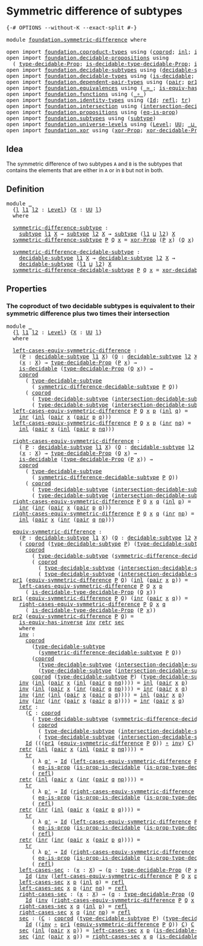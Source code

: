 # Symmetric difference of subtypes

<pre class="Agda"><a id="45" class="Symbol">{-#</a> <a id="49" class="Keyword">OPTIONS</a> <a id="57" class="Pragma">--without-K</a> <a id="69" class="Pragma">--exact-split</a> <a id="83" class="Symbol">#-}</a>

<a id="88" class="Keyword">module</a> <a id="95" href="foundation.symmetric-difference.html" class="Module">foundation.symmetric-difference</a> <a id="127" class="Keyword">where</a>

<a id="134" class="Keyword">open</a> <a id="139" class="Keyword">import</a> <a id="146" href="foundation.coproduct-types.html" class="Module">foundation.coproduct-types</a> <a id="173" class="Keyword">using</a> <a id="179" class="Symbol">(</a><a id="180" href="foundation.coproduct-types.html#1168" class="Datatype">coprod</a><a id="186" class="Symbol">;</a> <a id="188" href="foundation.coproduct-types.html#1239" class="InductiveConstructor">inl</a><a id="191" class="Symbol">;</a> <a id="193" href="foundation.coproduct-types.html#1262" class="InductiveConstructor">inr</a><a id="196" class="Symbol">)</a>
<a id="198" class="Keyword">open</a> <a id="203" class="Keyword">import</a> <a id="210" href="foundation.decidable-propositions.html" class="Module">foundation.decidable-propositions</a> <a id="244" class="Keyword">using</a>
  <a id="252" class="Symbol">(</a> <a id="254" href="foundation.decidable-propositions.html#2276" class="Function">type-decidable-Prop</a><a id="273" class="Symbol">;</a> <a id="275" href="foundation.decidable-propositions.html#2506" class="Function">is-decidable-type-decidable-Prop</a><a id="307" class="Symbol">;</a> <a id="309" href="foundation.decidable-propositions.html#2373" class="Function">is-prop-type-decidable-Prop</a><a id="336" class="Symbol">)</a>
<a id="338" class="Keyword">open</a> <a id="343" class="Keyword">import</a> <a id="350" href="foundation.decidable-subtypes.html" class="Module">foundation.decidable-subtypes</a> <a id="380" class="Keyword">using</a> <a id="386" class="Symbol">(</a><a id="387" href="foundation.decidable-subtypes.html#1705" class="Function">decidable-subtype</a><a id="404" class="Symbol">;</a> <a id="406" href="foundation.decidable-subtypes.html#2693" class="Function">type-decidable-subtype</a><a id="428" class="Symbol">)</a>
<a id="430" class="Keyword">open</a> <a id="435" class="Keyword">import</a> <a id="442" href="foundation.decidable-types.html" class="Module">foundation.decidable-types</a> <a id="469" class="Keyword">using</a> <a id="475" class="Symbol">(</a><a id="476" href="foundation.decidable-types.html#1905" class="Function">is-decidable</a><a id="488" class="Symbol">;</a> <a id="490" href="foundation.decidable-types.html#7651" class="Function">is-prop-is-decidable</a><a id="510" class="Symbol">)</a>
<a id="512" class="Keyword">open</a> <a id="517" class="Keyword">import</a> <a id="524" href="foundation.dependent-pair-types.html" class="Module">foundation.dependent-pair-types</a> <a id="556" class="Keyword">using</a> <a id="562" class="Symbol">(</a><a id="563" href="foundation-core.dependent-pair-types.html#575" class="InductiveConstructor">pair</a><a id="567" class="Symbol">;</a> <a id="569" href="foundation-core.dependent-pair-types.html#592" class="Field">pr1</a><a id="572" class="Symbol">;</a> <a id="574" href="foundation-core.dependent-pair-types.html#604" class="Field">pr2</a><a id="577" class="Symbol">)</a>
<a id="579" class="Keyword">open</a> <a id="584" class="Keyword">import</a> <a id="591" href="foundation.equivalences.html" class="Module">foundation.equivalences</a> <a id="615" class="Keyword">using</a> <a id="621" class="Symbol">(</a><a id="622" href="foundation-core.equivalences.html#1607" class="Function Operator">_≃_</a><a id="625" class="Symbol">;</a> <a id="627" href="foundation-core.equivalences.html#2999" class="Function">is-equiv-has-inverse</a><a id="647" class="Symbol">)</a>
<a id="649" class="Keyword">open</a> <a id="654" class="Keyword">import</a> <a id="661" href="foundation.functions.html" class="Module">foundation.functions</a> <a id="682" class="Keyword">using</a> <a id="688" class="Symbol">(</a><a id="689" href="foundation-core.functions.html#407" class="Function Operator">_∘_</a><a id="692" class="Symbol">)</a>
<a id="694" class="Keyword">open</a> <a id="699" class="Keyword">import</a> <a id="706" href="foundation.identity-types.html" class="Module">foundation.identity-types</a> <a id="732" class="Keyword">using</a> <a id="738" class="Symbol">(</a><a id="739" href="foundation-core.identity-types.html#1754" class="Datatype">Id</a><a id="741" class="Symbol">;</a> <a id="743" href="foundation-core.identity-types.html#1807" class="InductiveConstructor">refl</a><a id="747" class="Symbol">;</a> <a id="749" href="foundation-core.identity-types.html#5747" class="Function">tr</a><a id="751" class="Symbol">)</a>
<a id="753" class="Keyword">open</a> <a id="758" class="Keyword">import</a> <a id="765" href="foundation.intersection.html" class="Module">foundation.intersection</a> <a id="789" class="Keyword">using</a> <a id="795" class="Symbol">(</a><a id="796" href="foundation.intersection.html#703" class="Function">intersection-decidable-subtype</a><a id="826" class="Symbol">)</a>
<a id="828" class="Keyword">open</a> <a id="833" class="Keyword">import</a> <a id="840" href="foundation.propositions.html" class="Module">foundation.propositions</a> <a id="864" class="Keyword">using</a> <a id="870" class="Symbol">(</a><a id="871" href="foundation-core.propositions.html#2707" class="Function">eq-is-prop</a><a id="881" class="Symbol">)</a>
<a id="883" class="Keyword">open</a> <a id="888" class="Keyword">import</a> <a id="895" href="foundation.subtypes.html" class="Module">foundation.subtypes</a> <a id="915" class="Keyword">using</a> <a id="921" class="Symbol">(</a><a id="922" href="foundation-core.subtypes.html#2197" class="Function">subtype</a><a id="929" class="Symbol">)</a>
<a id="931" class="Keyword">open</a> <a id="936" class="Keyword">import</a> <a id="943" href="foundation.universe-levels.html" class="Module">foundation.universe-levels</a> <a id="970" class="Keyword">using</a> <a id="976" class="Symbol">(</a><a id="977" href="Agda.Primitive.html#597" class="Postulate">Level</a><a id="982" class="Symbol">;</a> <a id="984" href="foundation-core.universe-levels.html#222" class="Primitive">UU</a><a id="986" class="Symbol">;</a> <a id="988" href="Agda.Primitive.html#810" class="Primitive Operator">_⊔_</a><a id="991" class="Symbol">)</a>
<a id="993" class="Keyword">open</a> <a id="998" class="Keyword">import</a> <a id="1005" href="foundation.xor.html" class="Module">foundation.xor</a> <a id="1020" class="Keyword">using</a> <a id="1026" class="Symbol">(</a><a id="1027" href="foundation.xor.html#3346" class="Function">xor-Prop</a><a id="1035" class="Symbol">;</a> <a id="1037" href="foundation.xor.html#12425" class="Function">xor-decidable-Prop</a><a id="1055" class="Symbol">)</a>
</pre>
## Idea

The symmetric difference of two subtypes `A` and `B` is the subtypes that contains the elements that are either in `A` or in `B` but not in both.

## Definition

<pre class="Agda"><a id="1241" class="Keyword">module</a> <a id="1248" href="foundation.symmetric-difference.html#1248" class="Module">_</a>
  <a id="1252" class="Symbol">{</a><a id="1253" href="foundation.symmetric-difference.html#1253" class="Bound">l</a> <a id="1255" href="foundation.symmetric-difference.html#1255" class="Bound">l1</a> <a id="1258" href="foundation.symmetric-difference.html#1258" class="Bound">l2</a> <a id="1261" class="Symbol">:</a> <a id="1263" href="Agda.Primitive.html#597" class="Postulate">Level</a><a id="1268" class="Symbol">}</a> <a id="1270" class="Symbol">{</a><a id="1271" href="foundation.symmetric-difference.html#1271" class="Bound">X</a> <a id="1273" class="Symbol">:</a> <a id="1275" href="foundation-core.universe-levels.html#222" class="Primitive">UU</a> <a id="1278" href="foundation.symmetric-difference.html#1253" class="Bound">l</a><a id="1279" class="Symbol">}</a>
  <a id="1283" class="Keyword">where</a>

  <a id="1292" href="foundation.symmetric-difference.html#1292" class="Function">symmetric-difference-subtype</a> <a id="1321" class="Symbol">:</a>
    <a id="1327" href="foundation-core.subtypes.html#2197" class="Function">subtype</a> <a id="1335" href="foundation.symmetric-difference.html#1255" class="Bound">l1</a> <a id="1338" href="foundation.symmetric-difference.html#1271" class="Bound">X</a> <a id="1340" class="Symbol">→</a> <a id="1342" href="foundation-core.subtypes.html#2197" class="Function">subtype</a> <a id="1350" href="foundation.symmetric-difference.html#1258" class="Bound">l2</a> <a id="1353" href="foundation.symmetric-difference.html#1271" class="Bound">X</a> <a id="1355" class="Symbol">→</a> <a id="1357" href="foundation-core.subtypes.html#2197" class="Function">subtype</a> <a id="1365" class="Symbol">(</a><a id="1366" href="foundation.symmetric-difference.html#1255" class="Bound">l1</a> <a id="1369" href="Agda.Primitive.html#810" class="Primitive Operator">⊔</a> <a id="1371" href="foundation.symmetric-difference.html#1258" class="Bound">l2</a><a id="1373" class="Symbol">)</a> <a id="1375" href="foundation.symmetric-difference.html#1271" class="Bound">X</a>
  <a id="1379" href="foundation.symmetric-difference.html#1292" class="Function">symmetric-difference-subtype</a> <a id="1408" href="foundation.symmetric-difference.html#1408" class="Bound">P</a> <a id="1410" href="foundation.symmetric-difference.html#1410" class="Bound">Q</a> <a id="1412" href="foundation.symmetric-difference.html#1412" class="Bound">x</a> <a id="1414" class="Symbol">=</a> <a id="1416" href="foundation.xor.html#3346" class="Function">xor-Prop</a> <a id="1425" class="Symbol">(</a><a id="1426" href="foundation.symmetric-difference.html#1408" class="Bound">P</a> <a id="1428" href="foundation.symmetric-difference.html#1412" class="Bound">x</a><a id="1429" class="Symbol">)</a> <a id="1431" class="Symbol">(</a><a id="1432" href="foundation.symmetric-difference.html#1410" class="Bound">Q</a> <a id="1434" href="foundation.symmetric-difference.html#1412" class="Bound">x</a><a id="1435" class="Symbol">)</a>

  <a id="1440" href="foundation.symmetric-difference.html#1440" class="Function">symmetric-difference-decidable-subtype</a> <a id="1479" class="Symbol">:</a>
    <a id="1485" href="foundation.decidable-subtypes.html#1705" class="Function">decidable-subtype</a> <a id="1503" href="foundation.symmetric-difference.html#1255" class="Bound">l1</a> <a id="1506" href="foundation.symmetric-difference.html#1271" class="Bound">X</a> <a id="1508" class="Symbol">→</a> <a id="1510" href="foundation.decidable-subtypes.html#1705" class="Function">decidable-subtype</a> <a id="1528" href="foundation.symmetric-difference.html#1258" class="Bound">l2</a> <a id="1531" href="foundation.symmetric-difference.html#1271" class="Bound">X</a> <a id="1533" class="Symbol">→</a>
    <a id="1539" href="foundation.decidable-subtypes.html#1705" class="Function">decidable-subtype</a> <a id="1557" class="Symbol">(</a><a id="1558" href="foundation.symmetric-difference.html#1255" class="Bound">l1</a> <a id="1561" href="Agda.Primitive.html#810" class="Primitive Operator">⊔</a> <a id="1563" href="foundation.symmetric-difference.html#1258" class="Bound">l2</a><a id="1565" class="Symbol">)</a> <a id="1567" href="foundation.symmetric-difference.html#1271" class="Bound">X</a>
  <a id="1571" href="foundation.symmetric-difference.html#1440" class="Function">symmetric-difference-decidable-subtype</a> <a id="1610" href="foundation.symmetric-difference.html#1610" class="Bound">P</a> <a id="1612" href="foundation.symmetric-difference.html#1612" class="Bound">Q</a> <a id="1614" href="foundation.symmetric-difference.html#1614" class="Bound">x</a> <a id="1616" class="Symbol">=</a> <a id="1618" href="foundation.xor.html#12425" class="Function">xor-decidable-Prop</a> <a id="1637" class="Symbol">(</a><a id="1638" href="foundation.symmetric-difference.html#1610" class="Bound">P</a> <a id="1640" href="foundation.symmetric-difference.html#1614" class="Bound">x</a><a id="1641" class="Symbol">)</a> <a id="1643" class="Symbol">(</a><a id="1644" href="foundation.symmetric-difference.html#1612" class="Bound">Q</a> <a id="1646" href="foundation.symmetric-difference.html#1614" class="Bound">x</a><a id="1647" class="Symbol">)</a>
</pre>
## Properties

### The coproduct of two decidable subtypes is equivalent to their symmetric difference plus two times their intersection

<pre class="Agda"><a id="1796" class="Keyword">module</a> <a id="1803" href="foundation.symmetric-difference.html#1803" class="Module">_</a>
  <a id="1807" class="Symbol">{</a><a id="1808" href="foundation.symmetric-difference.html#1808" class="Bound">l</a> <a id="1810" href="foundation.symmetric-difference.html#1810" class="Bound">l1</a> <a id="1813" href="foundation.symmetric-difference.html#1813" class="Bound">l2</a> <a id="1816" class="Symbol">:</a> <a id="1818" href="Agda.Primitive.html#597" class="Postulate">Level</a><a id="1823" class="Symbol">}</a> <a id="1825" class="Symbol">{</a><a id="1826" href="foundation.symmetric-difference.html#1826" class="Bound">X</a> <a id="1828" class="Symbol">:</a> <a id="1830" href="foundation-core.universe-levels.html#222" class="Primitive">UU</a> <a id="1833" href="foundation.symmetric-difference.html#1808" class="Bound">l</a><a id="1834" class="Symbol">}</a>
  <a id="1838" class="Keyword">where</a>

  <a id="1847" href="foundation.symmetric-difference.html#1847" class="Function">left-cases-equiv-symmetric-difference</a> <a id="1885" class="Symbol">:</a>
    <a id="1891" class="Symbol">(</a><a id="1892" href="foundation.symmetric-difference.html#1892" class="Bound">P</a> <a id="1894" class="Symbol">:</a> <a id="1896" href="foundation.decidable-subtypes.html#1705" class="Function">decidable-subtype</a> <a id="1914" href="foundation.symmetric-difference.html#1810" class="Bound">l1</a> <a id="1917" href="foundation.symmetric-difference.html#1826" class="Bound">X</a><a id="1918" class="Symbol">)</a> <a id="1920" class="Symbol">(</a><a id="1921" href="foundation.symmetric-difference.html#1921" class="Bound">Q</a> <a id="1923" class="Symbol">:</a> <a id="1925" href="foundation.decidable-subtypes.html#1705" class="Function">decidable-subtype</a> <a id="1943" href="foundation.symmetric-difference.html#1813" class="Bound">l2</a> <a id="1946" href="foundation.symmetric-difference.html#1826" class="Bound">X</a><a id="1947" class="Symbol">)</a> <a id="1949" class="Symbol">→</a>
    <a id="1955" class="Symbol">(</a><a id="1956" href="foundation.symmetric-difference.html#1956" class="Bound">x</a> <a id="1958" class="Symbol">:</a> <a id="1960" href="foundation.symmetric-difference.html#1826" class="Bound">X</a><a id="1961" class="Symbol">)</a> <a id="1963" class="Symbol">→</a> <a id="1965" href="foundation.decidable-propositions.html#2276" class="Function">type-decidable-Prop</a> <a id="1985" class="Symbol">(</a><a id="1986" href="foundation.symmetric-difference.html#1892" class="Bound">P</a> <a id="1988" href="foundation.symmetric-difference.html#1956" class="Bound">x</a><a id="1989" class="Symbol">)</a> <a id="1991" class="Symbol">→</a>
    <a id="1997" href="foundation.decidable-types.html#1905" class="Function">is-decidable</a> <a id="2010" class="Symbol">(</a><a id="2011" href="foundation.decidable-propositions.html#2276" class="Function">type-decidable-Prop</a> <a id="2031" class="Symbol">(</a><a id="2032" href="foundation.symmetric-difference.html#1921" class="Bound">Q</a> <a id="2034" href="foundation.symmetric-difference.html#1956" class="Bound">x</a><a id="2035" class="Symbol">))</a> <a id="2038" class="Symbol">→</a>
    <a id="2044" href="foundation.coproduct-types.html#1168" class="Datatype">coprod</a>
      <a id="2057" class="Symbol">(</a> <a id="2059" href="foundation.decidable-subtypes.html#2693" class="Function">type-decidable-subtype</a>
        <a id="2090" class="Symbol">(</a> <a id="2092" href="foundation.symmetric-difference.html#1440" class="Function">symmetric-difference-decidable-subtype</a> <a id="2131" href="foundation.symmetric-difference.html#1892" class="Bound">P</a> <a id="2133" href="foundation.symmetric-difference.html#1921" class="Bound">Q</a><a id="2134" class="Symbol">))</a>
      <a id="2143" class="Symbol">(</a> <a id="2145" href="foundation.coproduct-types.html#1168" class="Datatype">coprod</a>
        <a id="2160" class="Symbol">(</a> <a id="2162" href="foundation.decidable-subtypes.html#2693" class="Function">type-decidable-subtype</a> <a id="2185" class="Symbol">(</a><a id="2186" href="foundation.intersection.html#703" class="Function">intersection-decidable-subtype</a> <a id="2217" href="foundation.symmetric-difference.html#1826" class="Bound">X</a> <a id="2219" href="foundation.symmetric-difference.html#1892" class="Bound">P</a> <a id="2221" href="foundation.symmetric-difference.html#1921" class="Bound">Q</a><a id="2222" class="Symbol">))</a>
        <a id="2233" class="Symbol">(</a> <a id="2235" href="foundation.decidable-subtypes.html#2693" class="Function">type-decidable-subtype</a> <a id="2258" class="Symbol">(</a><a id="2259" href="foundation.intersection.html#703" class="Function">intersection-decidable-subtype</a> <a id="2290" href="foundation.symmetric-difference.html#1826" class="Bound">X</a> <a id="2292" href="foundation.symmetric-difference.html#1892" class="Bound">P</a> <a id="2294" href="foundation.symmetric-difference.html#1921" class="Bound">Q</a><a id="2295" class="Symbol">)))</a>
  <a id="2301" href="foundation.symmetric-difference.html#1847" class="Function">left-cases-equiv-symmetric-difference</a> <a id="2339" href="foundation.symmetric-difference.html#2339" class="Bound">P</a> <a id="2341" href="foundation.symmetric-difference.html#2341" class="Bound">Q</a> <a id="2343" href="foundation.symmetric-difference.html#2343" class="Bound">x</a> <a id="2345" href="foundation.symmetric-difference.html#2345" class="Bound">p</a> <a id="2347" class="Symbol">(</a><a id="2348" href="foundation.coproduct-types.html#1239" class="InductiveConstructor">inl</a> <a id="2352" href="foundation.symmetric-difference.html#2352" class="Bound">q</a><a id="2353" class="Symbol">)</a> <a id="2355" class="Symbol">=</a> 
    <a id="2362" href="foundation.coproduct-types.html#1262" class="InductiveConstructor">inr</a> <a id="2366" class="Symbol">(</a><a id="2367" href="foundation.coproduct-types.html#1239" class="InductiveConstructor">inl</a> <a id="2371" class="Symbol">(</a><a id="2372" href="foundation-core.dependent-pair-types.html#575" class="InductiveConstructor">pair</a> <a id="2377" href="foundation.symmetric-difference.html#2343" class="Bound">x</a> <a id="2379" class="Symbol">(</a><a id="2380" href="foundation-core.dependent-pair-types.html#575" class="InductiveConstructor">pair</a> <a id="2385" href="foundation.symmetric-difference.html#2345" class="Bound">p</a> <a id="2387" href="foundation.symmetric-difference.html#2352" class="Bound">q</a><a id="2388" class="Symbol">)))</a>
  <a id="2394" href="foundation.symmetric-difference.html#1847" class="Function">left-cases-equiv-symmetric-difference</a> <a id="2432" href="foundation.symmetric-difference.html#2432" class="Bound">P</a> <a id="2434" href="foundation.symmetric-difference.html#2434" class="Bound">Q</a> <a id="2436" href="foundation.symmetric-difference.html#2436" class="Bound">x</a> <a id="2438" href="foundation.symmetric-difference.html#2438" class="Bound">p</a> <a id="2440" class="Symbol">(</a><a id="2441" href="foundation.coproduct-types.html#1262" class="InductiveConstructor">inr</a> <a id="2445" href="foundation.symmetric-difference.html#2445" class="Bound">nq</a><a id="2447" class="Symbol">)</a> <a id="2449" class="Symbol">=</a>
    <a id="2455" href="foundation.coproduct-types.html#1239" class="InductiveConstructor">inl</a> <a id="2459" class="Symbol">(</a><a id="2460" href="foundation-core.dependent-pair-types.html#575" class="InductiveConstructor">pair</a> <a id="2465" href="foundation.symmetric-difference.html#2436" class="Bound">x</a> <a id="2467" class="Symbol">(</a><a id="2468" href="foundation.coproduct-types.html#1239" class="InductiveConstructor">inl</a> <a id="2472" class="Symbol">(</a><a id="2473" href="foundation-core.dependent-pair-types.html#575" class="InductiveConstructor">pair</a> <a id="2478" href="foundation.symmetric-difference.html#2438" class="Bound">p</a> <a id="2480" href="foundation.symmetric-difference.html#2445" class="Bound">nq</a><a id="2482" class="Symbol">)))</a>

  <a id="2489" href="foundation.symmetric-difference.html#2489" class="Function">right-cases-equiv-symmetric-difference</a> <a id="2528" class="Symbol">:</a>
    <a id="2534" class="Symbol">(</a> <a id="2536" href="foundation.symmetric-difference.html#2536" class="Bound">P</a> <a id="2538" class="Symbol">:</a> <a id="2540" href="foundation.decidable-subtypes.html#1705" class="Function">decidable-subtype</a> <a id="2558" href="foundation.symmetric-difference.html#1810" class="Bound">l1</a> <a id="2561" href="foundation.symmetric-difference.html#1826" class="Bound">X</a><a id="2562" class="Symbol">)</a> <a id="2564" class="Symbol">(</a><a id="2565" href="foundation.symmetric-difference.html#2565" class="Bound">Q</a> <a id="2567" class="Symbol">:</a> <a id="2569" href="foundation.decidable-subtypes.html#1705" class="Function">decidable-subtype</a> <a id="2587" href="foundation.symmetric-difference.html#1813" class="Bound">l2</a> <a id="2590" href="foundation.symmetric-difference.html#1826" class="Bound">X</a><a id="2591" class="Symbol">)</a> <a id="2593" class="Symbol">→</a>
    <a id="2599" class="Symbol">(</a><a id="2600" href="foundation.symmetric-difference.html#2600" class="Bound">x</a> <a id="2602" class="Symbol">:</a> <a id="2604" href="foundation.symmetric-difference.html#1826" class="Bound">X</a><a id="2605" class="Symbol">)</a> <a id="2607" class="Symbol">→</a> <a id="2609" href="foundation.decidable-propositions.html#2276" class="Function">type-decidable-Prop</a> <a id="2629" class="Symbol">(</a><a id="2630" href="foundation.symmetric-difference.html#2565" class="Bound">Q</a> <a id="2632" href="foundation.symmetric-difference.html#2600" class="Bound">x</a><a id="2633" class="Symbol">)</a> <a id="2635" class="Symbol">→</a>
    <a id="2641" href="foundation.decidable-types.html#1905" class="Function">is-decidable</a> <a id="2654" class="Symbol">(</a><a id="2655" href="foundation.decidable-propositions.html#2276" class="Function">type-decidable-Prop</a> <a id="2675" class="Symbol">(</a><a id="2676" href="foundation.symmetric-difference.html#2536" class="Bound">P</a> <a id="2678" href="foundation.symmetric-difference.html#2600" class="Bound">x</a><a id="2679" class="Symbol">))</a> <a id="2682" class="Symbol">→</a>
    <a id="2688" href="foundation.coproduct-types.html#1168" class="Datatype">coprod</a>
      <a id="2701" class="Symbol">(</a> <a id="2703" href="foundation.decidable-subtypes.html#2693" class="Function">type-decidable-subtype</a>
        <a id="2734" class="Symbol">(</a> <a id="2736" href="foundation.symmetric-difference.html#1440" class="Function">symmetric-difference-decidable-subtype</a> <a id="2775" href="foundation.symmetric-difference.html#2536" class="Bound">P</a> <a id="2777" href="foundation.symmetric-difference.html#2565" class="Bound">Q</a><a id="2778" class="Symbol">))</a>
      <a id="2787" class="Symbol">(</a> <a id="2789" href="foundation.coproduct-types.html#1168" class="Datatype">coprod</a>
        <a id="2804" class="Symbol">(</a> <a id="2806" href="foundation.decidable-subtypes.html#2693" class="Function">type-decidable-subtype</a> <a id="2829" class="Symbol">(</a><a id="2830" href="foundation.intersection.html#703" class="Function">intersection-decidable-subtype</a> <a id="2861" href="foundation.symmetric-difference.html#1826" class="Bound">X</a> <a id="2863" href="foundation.symmetric-difference.html#2536" class="Bound">P</a> <a id="2865" href="foundation.symmetric-difference.html#2565" class="Bound">Q</a><a id="2866" class="Symbol">))</a>
        <a id="2877" class="Symbol">(</a> <a id="2879" href="foundation.decidable-subtypes.html#2693" class="Function">type-decidable-subtype</a> <a id="2902" class="Symbol">(</a><a id="2903" href="foundation.intersection.html#703" class="Function">intersection-decidable-subtype</a> <a id="2934" href="foundation.symmetric-difference.html#1826" class="Bound">X</a> <a id="2936" href="foundation.symmetric-difference.html#2536" class="Bound">P</a> <a id="2938" href="foundation.symmetric-difference.html#2565" class="Bound">Q</a><a id="2939" class="Symbol">)))</a>
  <a id="2945" href="foundation.symmetric-difference.html#2489" class="Function">right-cases-equiv-symmetric-difference</a> <a id="2984" href="foundation.symmetric-difference.html#2984" class="Bound">P</a> <a id="2986" href="foundation.symmetric-difference.html#2986" class="Bound">Q</a> <a id="2988" href="foundation.symmetric-difference.html#2988" class="Bound">x</a> <a id="2990" href="foundation.symmetric-difference.html#2990" class="Bound">q</a> <a id="2992" class="Symbol">(</a><a id="2993" href="foundation.coproduct-types.html#1239" class="InductiveConstructor">inl</a> <a id="2997" href="foundation.symmetric-difference.html#2997" class="Bound">p</a><a id="2998" class="Symbol">)</a> <a id="3000" class="Symbol">=</a> 
    <a id="3007" href="foundation.coproduct-types.html#1262" class="InductiveConstructor">inr</a> <a id="3011" class="Symbol">(</a><a id="3012" href="foundation.coproduct-types.html#1262" class="InductiveConstructor">inr</a> <a id="3016" class="Symbol">(</a><a id="3017" href="foundation-core.dependent-pair-types.html#575" class="InductiveConstructor">pair</a> <a id="3022" href="foundation.symmetric-difference.html#2988" class="Bound">x</a> <a id="3024" class="Symbol">(</a><a id="3025" href="foundation-core.dependent-pair-types.html#575" class="InductiveConstructor">pair</a> <a id="3030" href="foundation.symmetric-difference.html#2997" class="Bound">p</a> <a id="3032" href="foundation.symmetric-difference.html#2990" class="Bound">q</a><a id="3033" class="Symbol">)))</a>
  <a id="3039" href="foundation.symmetric-difference.html#2489" class="Function">right-cases-equiv-symmetric-difference</a> <a id="3078" href="foundation.symmetric-difference.html#3078" class="Bound">P</a> <a id="3080" href="foundation.symmetric-difference.html#3080" class="Bound">Q</a> <a id="3082" href="foundation.symmetric-difference.html#3082" class="Bound">x</a> <a id="3084" href="foundation.symmetric-difference.html#3084" class="Bound">q</a> <a id="3086" class="Symbol">(</a><a id="3087" href="foundation.coproduct-types.html#1262" class="InductiveConstructor">inr</a> <a id="3091" href="foundation.symmetric-difference.html#3091" class="Bound">np</a><a id="3093" class="Symbol">)</a> <a id="3095" class="Symbol">=</a>
    <a id="3101" href="foundation.coproduct-types.html#1239" class="InductiveConstructor">inl</a> <a id="3105" class="Symbol">(</a><a id="3106" href="foundation-core.dependent-pair-types.html#575" class="InductiveConstructor">pair</a> <a id="3111" href="foundation.symmetric-difference.html#3082" class="Bound">x</a> <a id="3113" class="Symbol">(</a><a id="3114" href="foundation.coproduct-types.html#1262" class="InductiveConstructor">inr</a> <a id="3118" class="Symbol">(</a><a id="3119" href="foundation-core.dependent-pair-types.html#575" class="InductiveConstructor">pair</a> <a id="3124" href="foundation.symmetric-difference.html#3084" class="Bound">q</a> <a id="3126" href="foundation.symmetric-difference.html#3091" class="Bound">np</a><a id="3128" class="Symbol">)))</a>

  <a id="3135" href="foundation.symmetric-difference.html#3135" class="Function">equiv-symmetric-difference</a> <a id="3162" class="Symbol">:</a>
    <a id="3168" class="Symbol">(</a><a id="3169" href="foundation.symmetric-difference.html#3169" class="Bound">P</a> <a id="3171" class="Symbol">:</a> <a id="3173" href="foundation.decidable-subtypes.html#1705" class="Function">decidable-subtype</a> <a id="3191" href="foundation.symmetric-difference.html#1810" class="Bound">l1</a> <a id="3194" href="foundation.symmetric-difference.html#1826" class="Bound">X</a><a id="3195" class="Symbol">)</a> <a id="3197" class="Symbol">(</a><a id="3198" href="foundation.symmetric-difference.html#3198" class="Bound">Q</a> <a id="3200" class="Symbol">:</a> <a id="3202" href="foundation.decidable-subtypes.html#1705" class="Function">decidable-subtype</a> <a id="3220" href="foundation.symmetric-difference.html#1813" class="Bound">l2</a> <a id="3223" href="foundation.symmetric-difference.html#1826" class="Bound">X</a><a id="3224" class="Symbol">)</a> <a id="3226" class="Symbol">→</a>
    <a id="3232" class="Symbol">(</a> <a id="3234" href="foundation.coproduct-types.html#1168" class="Datatype">coprod</a> <a id="3241" class="Symbol">(</a><a id="3242" href="foundation.decidable-subtypes.html#2693" class="Function">type-decidable-subtype</a> <a id="3265" href="foundation.symmetric-difference.html#3169" class="Bound">P</a><a id="3266" class="Symbol">)</a> <a id="3268" class="Symbol">(</a><a id="3269" href="foundation.decidable-subtypes.html#2693" class="Function">type-decidable-subtype</a> <a id="3292" href="foundation.symmetric-difference.html#3198" class="Bound">Q</a><a id="3293" class="Symbol">)</a> <a id="3295" href="foundation-core.equivalences.html#1607" class="Function Operator">≃</a>
      <a id="3303" href="foundation.coproduct-types.html#1168" class="Datatype">coprod</a>
        <a id="3318" class="Symbol">(</a> <a id="3320" href="foundation.decidable-subtypes.html#2693" class="Function">type-decidable-subtype</a> <a id="3343" class="Symbol">(</a><a id="3344" href="foundation.symmetric-difference.html#1440" class="Function">symmetric-difference-decidable-subtype</a> <a id="3383" href="foundation.symmetric-difference.html#3169" class="Bound">P</a> <a id="3385" href="foundation.symmetric-difference.html#3198" class="Bound">Q</a><a id="3386" class="Symbol">))</a>
        <a id="3397" class="Symbol">(</a> <a id="3399" href="foundation.coproduct-types.html#1168" class="Datatype">coprod</a>
          <a id="3416" class="Symbol">(</a> <a id="3418" href="foundation.decidable-subtypes.html#2693" class="Function">type-decidable-subtype</a> <a id="3441" class="Symbol">(</a><a id="3442" href="foundation.intersection.html#703" class="Function">intersection-decidable-subtype</a> <a id="3473" href="foundation.symmetric-difference.html#1826" class="Bound">X</a> <a id="3475" href="foundation.symmetric-difference.html#3169" class="Bound">P</a> <a id="3477" href="foundation.symmetric-difference.html#3198" class="Bound">Q</a><a id="3478" class="Symbol">))</a>
          <a id="3491" class="Symbol">(</a> <a id="3493" href="foundation.decidable-subtypes.html#2693" class="Function">type-decidable-subtype</a> <a id="3516" class="Symbol">(</a><a id="3517" href="foundation.intersection.html#703" class="Function">intersection-decidable-subtype</a> <a id="3548" href="foundation.symmetric-difference.html#1826" class="Bound">X</a> <a id="3550" href="foundation.symmetric-difference.html#3169" class="Bound">P</a> <a id="3552" href="foundation.symmetric-difference.html#3198" class="Bound">Q</a><a id="3553" class="Symbol">))))</a>
  <a id="3560" href="foundation-core.dependent-pair-types.html#592" class="Field">pr1</a> <a id="3564" class="Symbol">(</a><a id="3565" href="foundation.symmetric-difference.html#3135" class="Function">equiv-symmetric-difference</a> <a id="3592" href="foundation.symmetric-difference.html#3592" class="Bound">P</a> <a id="3594" href="foundation.symmetric-difference.html#3594" class="Bound">Q</a><a id="3595" class="Symbol">)</a> <a id="3597" class="Symbol">(</a><a id="3598" href="foundation.coproduct-types.html#1239" class="InductiveConstructor">inl</a> <a id="3602" class="Symbol">(</a><a id="3603" href="foundation-core.dependent-pair-types.html#575" class="InductiveConstructor">pair</a> <a id="3608" href="foundation.symmetric-difference.html#3608" class="Bound">x</a> <a id="3610" href="foundation.symmetric-difference.html#3610" class="Bound">p</a><a id="3611" class="Symbol">))</a> <a id="3614" class="Symbol">=</a>
    <a id="3620" href="foundation.symmetric-difference.html#1847" class="Function">left-cases-equiv-symmetric-difference</a> <a id="3658" href="foundation.symmetric-difference.html#3592" class="Bound">P</a> <a id="3660" href="foundation.symmetric-difference.html#3594" class="Bound">Q</a> <a id="3662" href="foundation.symmetric-difference.html#3608" class="Bound">x</a> <a id="3664" href="foundation.symmetric-difference.html#3610" class="Bound">p</a>
      <a id="3672" class="Symbol">(</a> <a id="3674" href="foundation.decidable-propositions.html#2506" class="Function">is-decidable-type-decidable-Prop</a> <a id="3707" class="Symbol">(</a><a id="3708" href="foundation.symmetric-difference.html#3594" class="Bound">Q</a> <a id="3710" href="foundation.symmetric-difference.html#3608" class="Bound">x</a><a id="3711" class="Symbol">))</a>
  <a id="3716" href="foundation-core.dependent-pair-types.html#592" class="Field">pr1</a> <a id="3720" class="Symbol">(</a><a id="3721" href="foundation.symmetric-difference.html#3135" class="Function">equiv-symmetric-difference</a> <a id="3748" href="foundation.symmetric-difference.html#3748" class="Bound">P</a> <a id="3750" href="foundation.symmetric-difference.html#3750" class="Bound">Q</a><a id="3751" class="Symbol">)</a> <a id="3753" class="Symbol">(</a><a id="3754" href="foundation.coproduct-types.html#1262" class="InductiveConstructor">inr</a> <a id="3758" class="Symbol">(</a><a id="3759" href="foundation-core.dependent-pair-types.html#575" class="InductiveConstructor">pair</a> <a id="3764" href="foundation.symmetric-difference.html#3764" class="Bound">x</a> <a id="3766" href="foundation.symmetric-difference.html#3766" class="Bound">q</a><a id="3767" class="Symbol">))</a> <a id="3770" class="Symbol">=</a>
    <a id="3776" href="foundation.symmetric-difference.html#2489" class="Function">right-cases-equiv-symmetric-difference</a> <a id="3815" href="foundation.symmetric-difference.html#3748" class="Bound">P</a> <a id="3817" href="foundation.symmetric-difference.html#3750" class="Bound">Q</a> <a id="3819" href="foundation.symmetric-difference.html#3764" class="Bound">x</a> <a id="3821" href="foundation.symmetric-difference.html#3766" class="Bound">q</a>
      <a id="3829" class="Symbol">(</a> <a id="3831" href="foundation.decidable-propositions.html#2506" class="Function">is-decidable-type-decidable-Prop</a> <a id="3864" class="Symbol">(</a><a id="3865" href="foundation.symmetric-difference.html#3748" class="Bound">P</a> <a id="3867" href="foundation.symmetric-difference.html#3764" class="Bound">x</a><a id="3868" class="Symbol">))</a>
  <a id="3873" href="foundation-core.dependent-pair-types.html#604" class="Field">pr2</a> <a id="3877" class="Symbol">(</a><a id="3878" href="foundation.symmetric-difference.html#3135" class="Function">equiv-symmetric-difference</a> <a id="3905" href="foundation.symmetric-difference.html#3905" class="Bound">P</a> <a id="3907" href="foundation.symmetric-difference.html#3907" class="Bound">Q</a><a id="3908" class="Symbol">)</a> <a id="3910" class="Symbol">=</a>
    <a id="3916" href="foundation-core.equivalences.html#2999" class="Function">is-equiv-has-inverse</a> <a id="3937" href="foundation.symmetric-difference.html#3964" class="Function">inv</a> <a id="3941" href="foundation.symmetric-difference.html#4542" class="Function">retr</a> <a id="3946" href="foundation.symmetric-difference.html#6451" class="Function">sec</a>
    <a id="3954" class="Keyword">where</a>
    <a id="3964" href="foundation.symmetric-difference.html#3964" class="Function">inv</a> <a id="3968" class="Symbol">:</a> 
      <a id="3977" href="foundation.coproduct-types.html#1168" class="Datatype">coprod</a>
        <a id="3992" class="Symbol">(</a><a id="3993" href="foundation.decidable-subtypes.html#2693" class="Function">type-decidable-subtype</a>
          <a id="4026" class="Symbol">(</a><a id="4027" href="foundation.symmetric-difference.html#1440" class="Function">symmetric-difference-decidable-subtype</a> <a id="4066" href="foundation.symmetric-difference.html#3905" class="Bound">P</a> <a id="4068" href="foundation.symmetric-difference.html#3907" class="Bound">Q</a><a id="4069" class="Symbol">))</a>
        <a id="4080" class="Symbol">(</a><a id="4081" href="foundation.coproduct-types.html#1168" class="Datatype">coprod</a>
          <a id="4098" class="Symbol">(</a><a id="4099" href="foundation.decidable-subtypes.html#2693" class="Function">type-decidable-subtype</a> <a id="4122" class="Symbol">(</a><a id="4123" href="foundation.intersection.html#703" class="Function">intersection-decidable-subtype</a> <a id="4154" href="foundation.symmetric-difference.html#1826" class="Bound">X</a> <a id="4156" href="foundation.symmetric-difference.html#3905" class="Bound">P</a> <a id="4158" href="foundation.symmetric-difference.html#3907" class="Bound">Q</a><a id="4159" class="Symbol">))</a>
          <a id="4172" class="Symbol">(</a><a id="4173" href="foundation.decidable-subtypes.html#2693" class="Function">type-decidable-subtype</a> <a id="4196" class="Symbol">(</a><a id="4197" href="foundation.intersection.html#703" class="Function">intersection-decidable-subtype</a> <a id="4228" href="foundation.symmetric-difference.html#1826" class="Bound">X</a> <a id="4230" href="foundation.symmetric-difference.html#3905" class="Bound">P</a> <a id="4232" href="foundation.symmetric-difference.html#3907" class="Bound">Q</a><a id="4233" class="Symbol">)))</a> <a id="4237" class="Symbol">→</a>
        <a id="4247" href="foundation.coproduct-types.html#1168" class="Datatype">coprod</a> <a id="4254" class="Symbol">(</a><a id="4255" href="foundation.decidable-subtypes.html#2693" class="Function">type-decidable-subtype</a> <a id="4278" href="foundation.symmetric-difference.html#3905" class="Bound">P</a><a id="4279" class="Symbol">)</a> <a id="4281" class="Symbol">(</a><a id="4282" href="foundation.decidable-subtypes.html#2693" class="Function">type-decidable-subtype</a> <a id="4305" href="foundation.symmetric-difference.html#3907" class="Bound">Q</a><a id="4306" class="Symbol">)</a>
    <a id="4312" href="foundation.symmetric-difference.html#3964" class="Function">inv</a> <a id="4316" class="Symbol">(</a><a id="4317" href="foundation.coproduct-types.html#1239" class="InductiveConstructor">inl</a> <a id="4321" class="Symbol">(</a><a id="4322" href="foundation-core.dependent-pair-types.html#575" class="InductiveConstructor">pair</a> <a id="4327" href="foundation.symmetric-difference.html#4327" class="Bound">x</a> <a id="4329" class="Symbol">(</a><a id="4330" href="foundation.coproduct-types.html#1239" class="InductiveConstructor">inl</a> <a id="4334" class="Symbol">(</a><a id="4335" href="foundation-core.dependent-pair-types.html#575" class="InductiveConstructor">pair</a> <a id="4340" href="foundation.symmetric-difference.html#4340" class="Bound">p</a> <a id="4342" href="foundation.symmetric-difference.html#4342" class="Bound">nq</a><a id="4344" class="Symbol">))))</a> <a id="4349" class="Symbol">=</a> <a id="4351" href="foundation.coproduct-types.html#1239" class="InductiveConstructor">inl</a> <a id="4355" class="Symbol">(</a><a id="4356" href="foundation-core.dependent-pair-types.html#575" class="InductiveConstructor">pair</a> <a id="4361" href="foundation.symmetric-difference.html#4327" class="Bound">x</a> <a id="4363" href="foundation.symmetric-difference.html#4340" class="Bound">p</a><a id="4364" class="Symbol">)</a>
    <a id="4370" href="foundation.symmetric-difference.html#3964" class="Function">inv</a> <a id="4374" class="Symbol">(</a><a id="4375" href="foundation.coproduct-types.html#1239" class="InductiveConstructor">inl</a> <a id="4379" class="Symbol">(</a><a id="4380" href="foundation-core.dependent-pair-types.html#575" class="InductiveConstructor">pair</a> <a id="4385" href="foundation.symmetric-difference.html#4385" class="Bound">x</a> <a id="4387" class="Symbol">(</a><a id="4388" href="foundation.coproduct-types.html#1262" class="InductiveConstructor">inr</a> <a id="4392" class="Symbol">(</a><a id="4393" href="foundation-core.dependent-pair-types.html#575" class="InductiveConstructor">pair</a> <a id="4398" href="foundation.symmetric-difference.html#4398" class="Bound">q</a> <a id="4400" href="foundation.symmetric-difference.html#4400" class="Bound">np</a><a id="4402" class="Symbol">))))</a> <a id="4407" class="Symbol">=</a> <a id="4409" href="foundation.coproduct-types.html#1262" class="InductiveConstructor">inr</a> <a id="4413" class="Symbol">(</a><a id="4414" href="foundation-core.dependent-pair-types.html#575" class="InductiveConstructor">pair</a> <a id="4419" href="foundation.symmetric-difference.html#4385" class="Bound">x</a> <a id="4421" href="foundation.symmetric-difference.html#4398" class="Bound">q</a><a id="4422" class="Symbol">)</a>
    <a id="4428" href="foundation.symmetric-difference.html#3964" class="Function">inv</a> <a id="4432" class="Symbol">(</a><a id="4433" href="foundation.coproduct-types.html#1262" class="InductiveConstructor">inr</a> <a id="4437" class="Symbol">(</a><a id="4438" href="foundation.coproduct-types.html#1239" class="InductiveConstructor">inl</a> <a id="4442" class="Symbol">(</a><a id="4443" href="foundation-core.dependent-pair-types.html#575" class="InductiveConstructor">pair</a> <a id="4448" href="foundation.symmetric-difference.html#4448" class="Bound">x</a> <a id="4450" class="Symbol">(</a><a id="4451" href="foundation-core.dependent-pair-types.html#575" class="InductiveConstructor">pair</a> <a id="4456" href="foundation.symmetric-difference.html#4456" class="Bound">p</a> <a id="4458" href="foundation.symmetric-difference.html#4458" class="Bound">q</a><a id="4459" class="Symbol">))))</a> <a id="4464" class="Symbol">=</a> <a id="4466" href="foundation.coproduct-types.html#1239" class="InductiveConstructor">inl</a> <a id="4470" class="Symbol">(</a><a id="4471" href="foundation-core.dependent-pair-types.html#575" class="InductiveConstructor">pair</a> <a id="4476" href="foundation.symmetric-difference.html#4448" class="Bound">x</a> <a id="4478" href="foundation.symmetric-difference.html#4456" class="Bound">p</a><a id="4479" class="Symbol">)</a>
    <a id="4485" href="foundation.symmetric-difference.html#3964" class="Function">inv</a> <a id="4489" class="Symbol">(</a><a id="4490" href="foundation.coproduct-types.html#1262" class="InductiveConstructor">inr</a> <a id="4494" class="Symbol">(</a><a id="4495" href="foundation.coproduct-types.html#1262" class="InductiveConstructor">inr</a> <a id="4499" class="Symbol">(</a><a id="4500" href="foundation-core.dependent-pair-types.html#575" class="InductiveConstructor">pair</a> <a id="4505" href="foundation.symmetric-difference.html#4505" class="Bound">x</a> <a id="4507" class="Symbol">(</a><a id="4508" href="foundation-core.dependent-pair-types.html#575" class="InductiveConstructor">pair</a> <a id="4513" href="foundation.symmetric-difference.html#4513" class="Bound">p</a> <a id="4515" href="foundation.symmetric-difference.html#4515" class="Bound">q</a><a id="4516" class="Symbol">))))</a> <a id="4521" class="Symbol">=</a> <a id="4523" href="foundation.coproduct-types.html#1262" class="InductiveConstructor">inr</a> <a id="4527" class="Symbol">(</a><a id="4528" href="foundation-core.dependent-pair-types.html#575" class="InductiveConstructor">pair</a> <a id="4533" href="foundation.symmetric-difference.html#4505" class="Bound">x</a> <a id="4535" href="foundation.symmetric-difference.html#4515" class="Bound">q</a><a id="4536" class="Symbol">)</a>
    <a id="4542" href="foundation.symmetric-difference.html#4542" class="Function">retr</a> <a id="4547" class="Symbol">:</a>
      <a id="4555" class="Symbol">(</a><a id="4556" href="foundation.symmetric-difference.html#4556" class="Bound">C</a> <a id="4558" class="Symbol">:</a> <a id="4560" href="foundation.coproduct-types.html#1168" class="Datatype">coprod</a>
        <a id="4575" class="Symbol">(</a> <a id="4577" href="foundation.decidable-subtypes.html#2693" class="Function">type-decidable-subtype</a> <a id="4600" class="Symbol">(</a><a id="4601" href="foundation.symmetric-difference.html#1440" class="Function">symmetric-difference-decidable-subtype</a> <a id="4640" href="foundation.symmetric-difference.html#3905" class="Bound">P</a> <a id="4642" href="foundation.symmetric-difference.html#3907" class="Bound">Q</a><a id="4643" class="Symbol">))</a>
        <a id="4654" class="Symbol">(</a> <a id="4656" href="foundation.coproduct-types.html#1168" class="Datatype">coprod</a>
          <a id="4673" class="Symbol">(</a> <a id="4675" href="foundation.decidable-subtypes.html#2693" class="Function">type-decidable-subtype</a> <a id="4698" class="Symbol">(</a><a id="4699" href="foundation.intersection.html#703" class="Function">intersection-decidable-subtype</a> <a id="4730" href="foundation.symmetric-difference.html#1826" class="Bound">X</a> <a id="4732" href="foundation.symmetric-difference.html#3905" class="Bound">P</a> <a id="4734" href="foundation.symmetric-difference.html#3907" class="Bound">Q</a><a id="4735" class="Symbol">))</a>
          <a id="4748" class="Symbol">(</a> <a id="4750" href="foundation.decidable-subtypes.html#2693" class="Function">type-decidable-subtype</a> <a id="4773" class="Symbol">(</a><a id="4774" href="foundation.intersection.html#703" class="Function">intersection-decidable-subtype</a> <a id="4805" href="foundation.symmetric-difference.html#1826" class="Bound">X</a> <a id="4807" href="foundation.symmetric-difference.html#3905" class="Bound">P</a> <a id="4809" href="foundation.symmetric-difference.html#3907" class="Bound">Q</a><a id="4810" class="Symbol">))))</a> <a id="4815" class="Symbol">→</a>
      <a id="4823" href="foundation-core.identity-types.html#1754" class="Datatype">Id</a> <a id="4826" class="Symbol">(((</a><a id="4829" href="foundation-core.dependent-pair-types.html#592" class="Field">pr1</a> <a id="4833" class="Symbol">(</a><a id="4834" href="foundation.symmetric-difference.html#3135" class="Function">equiv-symmetric-difference</a> <a id="4861" href="foundation.symmetric-difference.html#3905" class="Bound">P</a> <a id="4863" href="foundation.symmetric-difference.html#3907" class="Bound">Q</a><a id="4864" class="Symbol">))</a> <a id="4867" href="foundation-core.functions.html#407" class="Function Operator">∘</a> <a id="4869" href="foundation.symmetric-difference.html#3964" class="Function">inv</a><a id="4872" class="Symbol">)</a> <a id="4874" href="foundation.symmetric-difference.html#4556" class="Bound">C</a><a id="4875" class="Symbol">)</a> <a id="4877" href="foundation.symmetric-difference.html#4556" class="Bound">C</a>
    <a id="4883" href="foundation.symmetric-difference.html#4542" class="Function">retr</a> <a id="4888" class="Symbol">(</a><a id="4889" href="foundation.coproduct-types.html#1239" class="InductiveConstructor">inl</a> <a id="4893" class="Symbol">(</a><a id="4894" href="foundation-core.dependent-pair-types.html#575" class="InductiveConstructor">pair</a> <a id="4899" href="foundation.symmetric-difference.html#4899" class="Bound">x</a> <a id="4901" class="Symbol">(</a><a id="4902" href="foundation.coproduct-types.html#1239" class="InductiveConstructor">inl</a> <a id="4906" class="Symbol">(</a><a id="4907" href="foundation-core.dependent-pair-types.html#575" class="InductiveConstructor">pair</a> <a id="4912" href="foundation.symmetric-difference.html#4912" class="Bound">p</a> <a id="4914" href="foundation.symmetric-difference.html#4914" class="Bound">nq</a><a id="4916" class="Symbol">))))</a> <a id="4921" class="Symbol">=</a>
      <a id="4929" href="foundation-core.identity-types.html#5747" class="Function">tr</a>
        <a id="4940" class="Symbol">(</a> <a id="4942" class="Symbol">λ</a> <a id="4944" href="foundation.symmetric-difference.html#4944" class="Bound">q&#39;</a> <a id="4947" class="Symbol">→</a> <a id="4949" href="foundation-core.identity-types.html#1754" class="Datatype">Id</a> <a id="4952" class="Symbol">(</a><a id="4953" href="foundation.symmetric-difference.html#1847" class="Function">left-cases-equiv-symmetric-difference</a> <a id="4991" href="foundation.symmetric-difference.html#3905" class="Bound">P</a> <a id="4993" href="foundation.symmetric-difference.html#3907" class="Bound">Q</a> <a id="4995" href="foundation.symmetric-difference.html#4899" class="Bound">x</a> <a id="4997" href="foundation.symmetric-difference.html#4912" class="Bound">p</a> <a id="4999" href="foundation.symmetric-difference.html#4944" class="Bound">q&#39;</a><a id="5001" class="Symbol">)</a> <a id="5003" class="Symbol">(</a><a id="5004" href="foundation.coproduct-types.html#1239" class="InductiveConstructor">inl</a> <a id="5008" class="Symbol">(</a><a id="5009" href="foundation-core.dependent-pair-types.html#575" class="InductiveConstructor">pair</a> <a id="5014" href="foundation.symmetric-difference.html#4899" class="Bound">x</a> <a id="5016" class="Symbol">(</a><a id="5017" href="foundation.coproduct-types.html#1239" class="InductiveConstructor">inl</a> <a id="5021" class="Symbol">(</a><a id="5022" href="foundation-core.dependent-pair-types.html#575" class="InductiveConstructor">pair</a> <a id="5027" href="foundation.symmetric-difference.html#4912" class="Bound">p</a> <a id="5029" href="foundation.symmetric-difference.html#4914" class="Bound">nq</a><a id="5031" class="Symbol">)))))</a>
        <a id="5045" class="Symbol">(</a> <a id="5047" href="foundation-core.propositions.html#2707" class="Function">eq-is-prop</a> <a id="5058" class="Symbol">(</a><a id="5059" href="foundation.decidable-types.html#7651" class="Function">is-prop-is-decidable</a> <a id="5080" class="Symbol">(</a><a id="5081" href="foundation.decidable-propositions.html#2373" class="Function">is-prop-type-decidable-Prop</a> <a id="5109" class="Symbol">(</a><a id="5110" href="foundation.symmetric-difference.html#3907" class="Bound">Q</a> <a id="5112" href="foundation.symmetric-difference.html#4899" class="Bound">x</a><a id="5113" class="Symbol">))))</a>
        <a id="5126" class="Symbol">(</a> <a id="5128" href="foundation-core.identity-types.html#1807" class="InductiveConstructor">refl</a><a id="5132" class="Symbol">)</a>
    <a id="5138" href="foundation.symmetric-difference.html#4542" class="Function">retr</a> <a id="5143" class="Symbol">(</a><a id="5144" href="foundation.coproduct-types.html#1239" class="InductiveConstructor">inl</a> <a id="5148" class="Symbol">(</a><a id="5149" href="foundation-core.dependent-pair-types.html#575" class="InductiveConstructor">pair</a> <a id="5154" href="foundation.symmetric-difference.html#5154" class="Bound">x</a> <a id="5156" class="Symbol">(</a><a id="5157" href="foundation.coproduct-types.html#1262" class="InductiveConstructor">inr</a> <a id="5161" class="Symbol">(</a><a id="5162" href="foundation-core.dependent-pair-types.html#575" class="InductiveConstructor">pair</a> <a id="5167" href="foundation.symmetric-difference.html#5167" class="Bound">q</a> <a id="5169" href="foundation.symmetric-difference.html#5169" class="Bound">np</a><a id="5171" class="Symbol">))))</a> <a id="5176" class="Symbol">=</a>
      <a id="5184" href="foundation-core.identity-types.html#5747" class="Function">tr</a>
        <a id="5195" class="Symbol">(</a> <a id="5197" class="Symbol">λ</a> <a id="5199" href="foundation.symmetric-difference.html#5199" class="Bound">p&#39;</a> <a id="5202" class="Symbol">→</a> <a id="5204" href="foundation-core.identity-types.html#1754" class="Datatype">Id</a> <a id="5207" class="Symbol">(</a><a id="5208" href="foundation.symmetric-difference.html#2489" class="Function">right-cases-equiv-symmetric-difference</a> <a id="5247" href="foundation.symmetric-difference.html#3905" class="Bound">P</a> <a id="5249" href="foundation.symmetric-difference.html#3907" class="Bound">Q</a> <a id="5251" href="foundation.symmetric-difference.html#5154" class="Bound">x</a> <a id="5253" href="foundation.symmetric-difference.html#5167" class="Bound">q</a> <a id="5255" href="foundation.symmetric-difference.html#5199" class="Bound">p&#39;</a><a id="5257" class="Symbol">)</a> <a id="5259" class="Symbol">(</a><a id="5260" href="foundation.coproduct-types.html#1239" class="InductiveConstructor">inl</a> <a id="5264" class="Symbol">(</a><a id="5265" href="foundation-core.dependent-pair-types.html#575" class="InductiveConstructor">pair</a> <a id="5270" href="foundation.symmetric-difference.html#5154" class="Bound">x</a> <a id="5272" class="Symbol">(</a><a id="5273" href="foundation.coproduct-types.html#1262" class="InductiveConstructor">inr</a> <a id="5277" class="Symbol">(</a><a id="5278" href="foundation-core.dependent-pair-types.html#575" class="InductiveConstructor">pair</a> <a id="5283" href="foundation.symmetric-difference.html#5167" class="Bound">q</a> <a id="5285" href="foundation.symmetric-difference.html#5169" class="Bound">np</a><a id="5287" class="Symbol">)))))</a>
        <a id="5301" class="Symbol">(</a> <a id="5303" href="foundation-core.propositions.html#2707" class="Function">eq-is-prop</a> <a id="5314" class="Symbol">(</a><a id="5315" href="foundation.decidable-types.html#7651" class="Function">is-prop-is-decidable</a> <a id="5336" class="Symbol">(</a><a id="5337" href="foundation.decidable-propositions.html#2373" class="Function">is-prop-type-decidable-Prop</a> <a id="5365" class="Symbol">(</a><a id="5366" href="foundation.symmetric-difference.html#3905" class="Bound">P</a> <a id="5368" href="foundation.symmetric-difference.html#5154" class="Bound">x</a><a id="5369" class="Symbol">))))</a>
        <a id="5382" class="Symbol">(</a> <a id="5384" href="foundation-core.identity-types.html#1807" class="InductiveConstructor">refl</a><a id="5388" class="Symbol">)</a>
    <a id="5394" href="foundation.symmetric-difference.html#4542" class="Function">retr</a> <a id="5399" class="Symbol">(</a><a id="5400" href="foundation.coproduct-types.html#1262" class="InductiveConstructor">inr</a> <a id="5404" class="Symbol">(</a><a id="5405" href="foundation.coproduct-types.html#1239" class="InductiveConstructor">inl</a> <a id="5409" class="Symbol">(</a><a id="5410" href="foundation-core.dependent-pair-types.html#575" class="InductiveConstructor">pair</a> <a id="5415" href="foundation.symmetric-difference.html#5415" class="Bound">x</a> <a id="5417" class="Symbol">(</a><a id="5418" href="foundation-core.dependent-pair-types.html#575" class="InductiveConstructor">pair</a> <a id="5423" href="foundation.symmetric-difference.html#5423" class="Bound">p</a> <a id="5425" href="foundation.symmetric-difference.html#5425" class="Bound">q</a><a id="5426" class="Symbol">))))</a> <a id="5431" class="Symbol">=</a>
      <a id="5439" href="foundation-core.identity-types.html#5747" class="Function">tr</a>
        <a id="5450" class="Symbol">(</a> <a id="5452" class="Symbol">λ</a> <a id="5454" href="foundation.symmetric-difference.html#5454" class="Bound">q&#39;</a> <a id="5457" class="Symbol">→</a> <a id="5459" href="foundation-core.identity-types.html#1754" class="Datatype">Id</a> <a id="5462" class="Symbol">(</a><a id="5463" href="foundation.symmetric-difference.html#1847" class="Function">left-cases-equiv-symmetric-difference</a> <a id="5501" href="foundation.symmetric-difference.html#3905" class="Bound">P</a> <a id="5503" href="foundation.symmetric-difference.html#3907" class="Bound">Q</a> <a id="5505" href="foundation.symmetric-difference.html#5415" class="Bound">x</a> <a id="5507" href="foundation.symmetric-difference.html#5423" class="Bound">p</a> <a id="5509" href="foundation.symmetric-difference.html#5454" class="Bound">q&#39;</a><a id="5511" class="Symbol">)</a> <a id="5513" class="Symbol">(</a><a id="5514" href="foundation.coproduct-types.html#1262" class="InductiveConstructor">inr</a> <a id="5518" class="Symbol">(</a><a id="5519" href="foundation.coproduct-types.html#1239" class="InductiveConstructor">inl</a> <a id="5523" class="Symbol">(</a><a id="5524" href="foundation-core.dependent-pair-types.html#575" class="InductiveConstructor">pair</a> <a id="5529" href="foundation.symmetric-difference.html#5415" class="Bound">x</a> <a id="5531" class="Symbol">(</a><a id="5532" href="foundation-core.dependent-pair-types.html#575" class="InductiveConstructor">pair</a> <a id="5537" href="foundation.symmetric-difference.html#5423" class="Bound">p</a> <a id="5539" href="foundation.symmetric-difference.html#5425" class="Bound">q</a><a id="5540" class="Symbol">)))))</a>
        <a id="5554" class="Symbol">(</a> <a id="5556" href="foundation-core.propositions.html#2707" class="Function">eq-is-prop</a> <a id="5567" class="Symbol">(</a><a id="5568" href="foundation.decidable-types.html#7651" class="Function">is-prop-is-decidable</a> <a id="5589" class="Symbol">(</a><a id="5590" href="foundation.decidable-propositions.html#2373" class="Function">is-prop-type-decidable-Prop</a> <a id="5618" class="Symbol">(</a><a id="5619" href="foundation.symmetric-difference.html#3907" class="Bound">Q</a> <a id="5621" href="foundation.symmetric-difference.html#5415" class="Bound">x</a><a id="5622" class="Symbol">))))</a>
        <a id="5635" class="Symbol">(</a> <a id="5637" href="foundation-core.identity-types.html#1807" class="InductiveConstructor">refl</a><a id="5641" class="Symbol">)</a>
    <a id="5647" href="foundation.symmetric-difference.html#4542" class="Function">retr</a> <a id="5652" class="Symbol">(</a><a id="5653" href="foundation.coproduct-types.html#1262" class="InductiveConstructor">inr</a> <a id="5657" class="Symbol">(</a><a id="5658" href="foundation.coproduct-types.html#1262" class="InductiveConstructor">inr</a> <a id="5662" class="Symbol">(</a><a id="5663" href="foundation-core.dependent-pair-types.html#575" class="InductiveConstructor">pair</a> <a id="5668" href="foundation.symmetric-difference.html#5668" class="Bound">x</a> <a id="5670" class="Symbol">(</a><a id="5671" href="foundation-core.dependent-pair-types.html#575" class="InductiveConstructor">pair</a> <a id="5676" href="foundation.symmetric-difference.html#5676" class="Bound">p</a> <a id="5678" href="foundation.symmetric-difference.html#5678" class="Bound">q</a><a id="5679" class="Symbol">))))</a> <a id="5684" class="Symbol">=</a>
      <a id="5692" href="foundation-core.identity-types.html#5747" class="Function">tr</a>
        <a id="5703" class="Symbol">(</a> <a id="5705" class="Symbol">λ</a> <a id="5707" href="foundation.symmetric-difference.html#5707" class="Bound">p&#39;</a> <a id="5710" class="Symbol">→</a> <a id="5712" href="foundation-core.identity-types.html#1754" class="Datatype">Id</a> <a id="5715" class="Symbol">(</a><a id="5716" href="foundation.symmetric-difference.html#2489" class="Function">right-cases-equiv-symmetric-difference</a> <a id="5755" href="foundation.symmetric-difference.html#3905" class="Bound">P</a> <a id="5757" href="foundation.symmetric-difference.html#3907" class="Bound">Q</a> <a id="5759" href="foundation.symmetric-difference.html#5668" class="Bound">x</a> <a id="5761" href="foundation.symmetric-difference.html#5678" class="Bound">q</a> <a id="5763" href="foundation.symmetric-difference.html#5707" class="Bound">p&#39;</a><a id="5765" class="Symbol">)</a> <a id="5767" class="Symbol">(</a><a id="5768" href="foundation.coproduct-types.html#1262" class="InductiveConstructor">inr</a> <a id="5772" class="Symbol">(</a><a id="5773" href="foundation.coproduct-types.html#1262" class="InductiveConstructor">inr</a> <a id="5777" class="Symbol">(</a><a id="5778" href="foundation-core.dependent-pair-types.html#575" class="InductiveConstructor">pair</a> <a id="5783" href="foundation.symmetric-difference.html#5668" class="Bound">x</a> <a id="5785" class="Symbol">(</a><a id="5786" href="foundation-core.dependent-pair-types.html#575" class="InductiveConstructor">pair</a> <a id="5791" href="foundation.symmetric-difference.html#5676" class="Bound">p</a> <a id="5793" href="foundation.symmetric-difference.html#5678" class="Bound">q</a><a id="5794" class="Symbol">)))))</a>
        <a id="5808" class="Symbol">(</a> <a id="5810" href="foundation-core.propositions.html#2707" class="Function">eq-is-prop</a> <a id="5821" class="Symbol">(</a><a id="5822" href="foundation.decidable-types.html#7651" class="Function">is-prop-is-decidable</a> <a id="5843" class="Symbol">(</a><a id="5844" href="foundation.decidable-propositions.html#2373" class="Function">is-prop-type-decidable-Prop</a> <a id="5872" class="Symbol">(</a><a id="5873" href="foundation.symmetric-difference.html#3905" class="Bound">P</a> <a id="5875" href="foundation.symmetric-difference.html#5668" class="Bound">x</a><a id="5876" class="Symbol">))))</a>
        <a id="5889" class="Symbol">(</a> <a id="5891" href="foundation-core.identity-types.html#1807" class="InductiveConstructor">refl</a><a id="5895" class="Symbol">)</a>
    <a id="5901" href="foundation.symmetric-difference.html#5901" class="Function">left-cases-sec</a> <a id="5916" class="Symbol">:</a> <a id="5918" class="Symbol">(</a><a id="5919" href="foundation.symmetric-difference.html#5919" class="Bound">x</a> <a id="5921" class="Symbol">:</a> <a id="5923" href="foundation.symmetric-difference.html#1826" class="Bound">X</a><a id="5924" class="Symbol">)</a> <a id="5926" class="Symbol">→</a> <a id="5928" class="Symbol">(</a><a id="5929" href="foundation.symmetric-difference.html#5929" class="Bound">p</a> <a id="5931" class="Symbol">:</a> <a id="5933" href="foundation.decidable-propositions.html#2276" class="Function">type-decidable-Prop</a> <a id="5953" class="Symbol">(</a><a id="5954" href="foundation.symmetric-difference.html#3905" class="Bound">P</a> <a id="5956" href="foundation.symmetric-difference.html#5919" class="Bound">x</a><a id="5957" class="Symbol">))</a> <a id="5960" class="Symbol">→</a> <a id="5962" class="Symbol">(</a><a id="5963" href="foundation.symmetric-difference.html#5963" class="Bound">q</a> <a id="5965" class="Symbol">:</a> <a id="5967" href="foundation.decidable-types.html#1905" class="Function">is-decidable</a> <a id="5980" class="Symbol">(</a><a id="5981" href="foundation.decidable-propositions.html#2276" class="Function">type-decidable-Prop</a> <a id="6001" class="Symbol">(</a><a id="6002" href="foundation.symmetric-difference.html#3907" class="Bound">Q</a> <a id="6004" href="foundation.symmetric-difference.html#5919" class="Bound">x</a><a id="6005" class="Symbol">)))</a> <a id="6009" class="Symbol">→</a>
      <a id="6017" href="foundation-core.identity-types.html#1754" class="Datatype">Id</a> <a id="6020" class="Symbol">(</a><a id="6021" href="foundation.symmetric-difference.html#3964" class="Function">inv</a> <a id="6025" class="Symbol">(</a><a id="6026" href="foundation.symmetric-difference.html#1847" class="Function">left-cases-equiv-symmetric-difference</a> <a id="6064" href="foundation.symmetric-difference.html#3905" class="Bound">P</a> <a id="6066" href="foundation.symmetric-difference.html#3907" class="Bound">Q</a> <a id="6068" href="foundation.symmetric-difference.html#5919" class="Bound">x</a> <a id="6070" href="foundation.symmetric-difference.html#5929" class="Bound">p</a> <a id="6072" href="foundation.symmetric-difference.html#5963" class="Bound">q</a><a id="6073" class="Symbol">))</a> <a id="6076" class="Symbol">(</a><a id="6077" href="foundation.coproduct-types.html#1239" class="InductiveConstructor">inl</a> <a id="6081" class="Symbol">(</a><a id="6082" href="foundation-core.dependent-pair-types.html#575" class="InductiveConstructor">pair</a> <a id="6087" href="foundation.symmetric-difference.html#5919" class="Bound">x</a> <a id="6089" href="foundation.symmetric-difference.html#5929" class="Bound">p</a><a id="6090" class="Symbol">))</a>
    <a id="6097" href="foundation.symmetric-difference.html#5901" class="Function">left-cases-sec</a> <a id="6112" href="foundation.symmetric-difference.html#6112" class="Bound">x</a> <a id="6114" href="foundation.symmetric-difference.html#6114" class="Bound">p</a> <a id="6116" class="Symbol">(</a><a id="6117" href="foundation.coproduct-types.html#1239" class="InductiveConstructor">inl</a> <a id="6121" href="foundation.symmetric-difference.html#6121" class="Bound">q</a><a id="6122" class="Symbol">)</a> <a id="6124" class="Symbol">=</a> <a id="6126" href="foundation-core.identity-types.html#1807" class="InductiveConstructor">refl</a>
    <a id="6135" href="foundation.symmetric-difference.html#5901" class="Function">left-cases-sec</a> <a id="6150" href="foundation.symmetric-difference.html#6150" class="Bound">x</a> <a id="6152" href="foundation.symmetric-difference.html#6152" class="Bound">p</a> <a id="6154" class="Symbol">(</a><a id="6155" href="foundation.coproduct-types.html#1262" class="InductiveConstructor">inr</a> <a id="6159" href="foundation.symmetric-difference.html#6159" class="Bound">nq</a><a id="6161" class="Symbol">)</a> <a id="6163" class="Symbol">=</a> <a id="6165" href="foundation-core.identity-types.html#1807" class="InductiveConstructor">refl</a>
    <a id="6174" href="foundation.symmetric-difference.html#6174" class="Function">right-cases-sec</a> <a id="6190" class="Symbol">:</a> <a id="6192" class="Symbol">(</a><a id="6193" href="foundation.symmetric-difference.html#6193" class="Bound">x</a> <a id="6195" class="Symbol">:</a> <a id="6197" href="foundation.symmetric-difference.html#1826" class="Bound">X</a><a id="6198" class="Symbol">)</a> <a id="6200" class="Symbol">→</a> <a id="6202" class="Symbol">(</a><a id="6203" href="foundation.symmetric-difference.html#6203" class="Bound">q</a> <a id="6205" class="Symbol">:</a> <a id="6207" href="foundation.decidable-propositions.html#2276" class="Function">type-decidable-Prop</a> <a id="6227" class="Symbol">(</a><a id="6228" href="foundation.symmetric-difference.html#3907" class="Bound">Q</a> <a id="6230" href="foundation.symmetric-difference.html#6193" class="Bound">x</a><a id="6231" class="Symbol">))</a> <a id="6234" class="Symbol">→</a> <a id="6236" class="Symbol">(</a><a id="6237" href="foundation.symmetric-difference.html#6237" class="Bound">p</a> <a id="6239" class="Symbol">:</a> <a id="6241" href="foundation.decidable-types.html#1905" class="Function">is-decidable</a> <a id="6254" class="Symbol">(</a><a id="6255" href="foundation.decidable-propositions.html#2276" class="Function">type-decidable-Prop</a> <a id="6275" class="Symbol">(</a><a id="6276" href="foundation.symmetric-difference.html#3905" class="Bound">P</a> <a id="6278" href="foundation.symmetric-difference.html#6193" class="Bound">x</a><a id="6279" class="Symbol">)))</a> <a id="6283" class="Symbol">→</a>
      <a id="6291" href="foundation-core.identity-types.html#1754" class="Datatype">Id</a> <a id="6294" class="Symbol">(</a><a id="6295" href="foundation.symmetric-difference.html#3964" class="Function">inv</a> <a id="6299" class="Symbol">(</a><a id="6300" href="foundation.symmetric-difference.html#2489" class="Function">right-cases-equiv-symmetric-difference</a> <a id="6339" href="foundation.symmetric-difference.html#3905" class="Bound">P</a> <a id="6341" href="foundation.symmetric-difference.html#3907" class="Bound">Q</a> <a id="6343" href="foundation.symmetric-difference.html#6193" class="Bound">x</a> <a id="6345" href="foundation.symmetric-difference.html#6203" class="Bound">q</a> <a id="6347" href="foundation.symmetric-difference.html#6237" class="Bound">p</a><a id="6348" class="Symbol">))</a> <a id="6351" class="Symbol">(</a><a id="6352" href="foundation.coproduct-types.html#1262" class="InductiveConstructor">inr</a> <a id="6356" class="Symbol">(</a><a id="6357" href="foundation-core.dependent-pair-types.html#575" class="InductiveConstructor">pair</a> <a id="6362" href="foundation.symmetric-difference.html#6193" class="Bound">x</a> <a id="6364" href="foundation.symmetric-difference.html#6203" class="Bound">q</a><a id="6365" class="Symbol">))</a>
    <a id="6372" href="foundation.symmetric-difference.html#6174" class="Function">right-cases-sec</a> <a id="6388" href="foundation.symmetric-difference.html#6388" class="Bound">x</a> <a id="6390" href="foundation.symmetric-difference.html#6390" class="Bound">q</a> <a id="6392" class="Symbol">(</a><a id="6393" href="foundation.coproduct-types.html#1239" class="InductiveConstructor">inl</a> <a id="6397" href="foundation.symmetric-difference.html#6397" class="Bound">p</a><a id="6398" class="Symbol">)</a> <a id="6400" class="Symbol">=</a> <a id="6402" href="foundation-core.identity-types.html#1807" class="InductiveConstructor">refl</a>
    <a id="6411" href="foundation.symmetric-difference.html#6174" class="Function">right-cases-sec</a> <a id="6427" href="foundation.symmetric-difference.html#6427" class="Bound">x</a> <a id="6429" href="foundation.symmetric-difference.html#6429" class="Bound">q</a> <a id="6431" class="Symbol">(</a><a id="6432" href="foundation.coproduct-types.html#1262" class="InductiveConstructor">inr</a> <a id="6436" href="foundation.symmetric-difference.html#6436" class="Bound">np</a><a id="6438" class="Symbol">)</a> <a id="6440" class="Symbol">=</a> <a id="6442" href="foundation-core.identity-types.html#1807" class="InductiveConstructor">refl</a>
    <a id="6451" href="foundation.symmetric-difference.html#6451" class="Function">sec</a> <a id="6455" class="Symbol">:</a> <a id="6457" class="Symbol">(</a><a id="6458" href="foundation.symmetric-difference.html#6458" class="Bound">C</a> <a id="6460" class="Symbol">:</a> <a id="6462" href="foundation.coproduct-types.html#1168" class="Datatype">coprod</a> <a id="6469" class="Symbol">(</a><a id="6470" href="foundation.decidable-subtypes.html#2693" class="Function">type-decidable-subtype</a> <a id="6493" href="foundation.symmetric-difference.html#3905" class="Bound">P</a><a id="6494" class="Symbol">)</a> <a id="6496" class="Symbol">(</a><a id="6497" href="foundation.decidable-subtypes.html#2693" class="Function">type-decidable-subtype</a> <a id="6520" href="foundation.symmetric-difference.html#3907" class="Bound">Q</a><a id="6521" class="Symbol">))</a> <a id="6524" class="Symbol">→</a>
      <a id="6532" href="foundation-core.identity-types.html#1754" class="Datatype">Id</a> <a id="6535" class="Symbol">((</a><a id="6537" href="foundation.symmetric-difference.html#3964" class="Function">inv</a> <a id="6541" href="foundation-core.functions.html#407" class="Function Operator">∘</a> <a id="6543" href="foundation-core.dependent-pair-types.html#592" class="Field">pr1</a> <a id="6547" class="Symbol">(</a><a id="6548" href="foundation.symmetric-difference.html#3135" class="Function">equiv-symmetric-difference</a> <a id="6575" href="foundation.symmetric-difference.html#3905" class="Bound">P</a> <a id="6577" href="foundation.symmetric-difference.html#3907" class="Bound">Q</a><a id="6578" class="Symbol">))</a> <a id="6581" href="foundation.symmetric-difference.html#6458" class="Bound">C</a><a id="6582" class="Symbol">)</a> <a id="6584" href="foundation.symmetric-difference.html#6458" class="Bound">C</a>
    <a id="6590" href="foundation.symmetric-difference.html#6451" class="Function">sec</a> <a id="6594" class="Symbol">(</a><a id="6595" href="foundation.coproduct-types.html#1239" class="InductiveConstructor">inl</a> <a id="6599" class="Symbol">(</a><a id="6600" href="foundation-core.dependent-pair-types.html#575" class="InductiveConstructor">pair</a> <a id="6605" href="foundation.symmetric-difference.html#6605" class="Bound">x</a> <a id="6607" href="foundation.symmetric-difference.html#6607" class="Bound">p</a><a id="6608" class="Symbol">))</a> <a id="6611" class="Symbol">=</a> <a id="6613" href="foundation.symmetric-difference.html#5901" class="Function">left-cases-sec</a> <a id="6628" href="foundation.symmetric-difference.html#6605" class="Bound">x</a> <a id="6630" href="foundation.symmetric-difference.html#6607" class="Bound">p</a> <a id="6632" class="Symbol">(</a><a id="6633" href="foundation.decidable-propositions.html#2506" class="Function">is-decidable-type-decidable-Prop</a> <a id="6666" class="Symbol">(</a><a id="6667" href="foundation.symmetric-difference.html#3907" class="Bound">Q</a> <a id="6669" href="foundation.symmetric-difference.html#6605" class="Bound">x</a><a id="6670" class="Symbol">))</a>
    <a id="6677" href="foundation.symmetric-difference.html#6451" class="Function">sec</a> <a id="6681" class="Symbol">(</a><a id="6682" href="foundation.coproduct-types.html#1262" class="InductiveConstructor">inr</a> <a id="6686" class="Symbol">(</a><a id="6687" href="foundation-core.dependent-pair-types.html#575" class="InductiveConstructor">pair</a> <a id="6692" href="foundation.symmetric-difference.html#6692" class="Bound">x</a> <a id="6694" href="foundation.symmetric-difference.html#6694" class="Bound">q</a><a id="6695" class="Symbol">))</a> <a id="6698" class="Symbol">=</a> <a id="6700" href="foundation.symmetric-difference.html#6174" class="Function">right-cases-sec</a> <a id="6716" href="foundation.symmetric-difference.html#6692" class="Bound">x</a> <a id="6718" href="foundation.symmetric-difference.html#6694" class="Bound">q</a> <a id="6720" class="Symbol">(</a><a id="6721" href="foundation.decidable-propositions.html#2506" class="Function">is-decidable-type-decidable-Prop</a> <a id="6754" class="Symbol">(</a><a id="6755" href="foundation.symmetric-difference.html#3905" class="Bound">P</a> <a id="6757" href="foundation.symmetric-difference.html#6692" class="Bound">x</a><a id="6758" class="Symbol">))</a>
</pre>